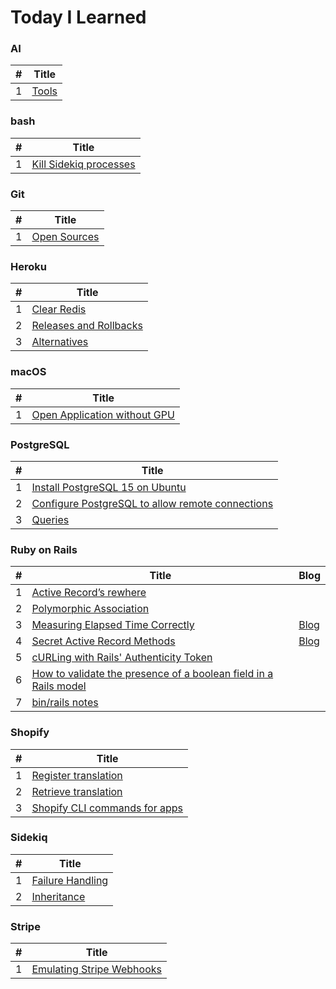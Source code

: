 # Today I Learned

### AI
| # | Title |
|---| ----- |
| 1 | [Tools](./AI/tools.md) |

### bash
| # | Title |
|---| ----- |
| 1 | [Kill Sidekiq processes](./bash/kill-sidekiq-process.md) |

### Git
| # | Title |
|---| ----- |
| 1 | [Open Sources](./Git/open-sources.md) |

### Heroku
| # | Title |
|---| ----- |
| 1 | [Clear Redis](./Heroku/redis.md) |
| 2 | [Releases and Rollbacks](./Heroku/releses-and-rollbacks.md)
| 3 | [Alternatives](./Heroku/alternatives.md)


### macOS
| # | Title |
|---| ----- |
| 1 | [Open Application without GPU](./macOS/open-application-without-gpu.md) |

### PostgreSQL
| # | Title |
|---| ----- |
| 1 | [Install PostgreSQL 15 on Ubuntu](./PostgreSQL/install-postgresql15-on-ubuntu.md) |
| 2 | [Configure PostgreSQL to allow remote connections](./PostgreSQL/configure-postgresql-to-allow-remote-connections.md) |
| 3 | [Queries](./PostgreSQL/queries.md.md) |

### Ruby on Rails
| # | Title | Blog |
|---| ----- | ---- |
| 1 | [Active Record’s rewhere](./Rails/active-record-rewhere.md) | |
| 2 | [Polymorphic Association](./Rails/polymorphic-association.md) | |
| 3 | [Measuring Elapsed Time Correctly](./Rails/measuring-elapsed-time.md) | [Blog](https://remy727.github.io/ruby/2023/05/29/measuring-elapsed-time-correctly.html) |
| 4 | [Secret Active Record Methods](./Rails/secret-active-record-methods.md) | [Blog](https://remy727.github.io/ruby/2023/05/30/secret-active-record-methods.html) |
| 5 | [cURLing with Rails' Authenticity Token](./Rails/curling-with-rails-authenticity-token.md) | |
| 6 | [How to validate the presence of a boolean field in a Rails model](./Rails/how-to-validate-the-presence-of-a-boolean-field-in-a-rails-model.md) | |
| 7 | [bin/rails notes](./Rails/rails-notes.md) | |

### Shopify
| # | Title |
|---| ----- |
| 1 | [Register translation](./Shopify/Localizations/register-translation.md) |
| 2 | [Retrieve translation](./Shopify/Localizations/retrieve-translation.md) |
| 3 | [Shopify CLI commands for apps](./Shopify/Apps/cli-commands.md) |

### Sidekiq
| # | Title |
|---| ----- |
| 1 | [Failure Handling](./Sidekiq/failure-handling.md) |
| 2 | [Inheritance](./Sidekiq/inheritance.md) |

### Stripe
| # | Title |
|---| ----- |
| 1 | [Emulating Stripe Webhooks](./Stripe/emulating-stripe-webhooks.md) |
